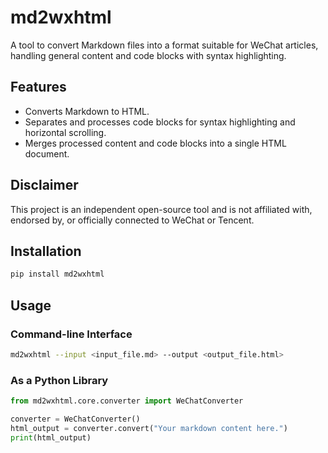 # md2wxhtml

A tool to convert Markdown files into a format suitable for WeChat articles, handling general content and code blocks with syntax highlighting.

## Features

*   Converts Markdown to HTML.
*   Separates and processes code blocks for syntax highlighting and horizontal scrolling.
*   Merges processed content and code blocks into a single HTML document.

## Disclaimer

This project is an independent open-source tool and is not affiliated with, endorsed by, or officially connected to WeChat or Tencent.

## Installation

```bash
pip install md2wxhtml
```

## Usage

### Command-line Interface

```bash
md2wxhtml --input <input_file.md> --output <output_file.html>
```

### As a Python Library

```python
from md2wxhtml.core.converter import WeChatConverter

converter = WeChatConverter()
html_output = converter.convert("Your markdown content here.")
print(html_output)
```
